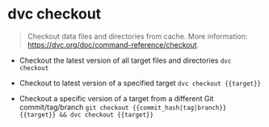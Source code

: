 # dvc checkout
> Checkout data files and directories from cache.
> More information: <https://dvc.org/doc/command-reference/checkout>.

- Checkout the latest version of all target files and directories
`dvc checkout`

- Checkout to latest version of a specified target
`dvc checkout {{target}}`

- Checkout a specific version of a target from a different Git commit/tag/branch
`git checkout {{commit_hash|tag|branch}} {{target}} && dvc checkout {{target}}`
